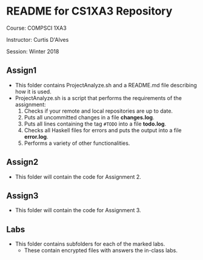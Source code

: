 # README for CS1XA3 Repository
Course: COMPSCI 1XA3

Instructor: Curtis D'Alves

Session: Winter 2018

## Assign1
 - This folder contains ProjectAnalyze.sh and a README.md file describing how it is used.
 - ProjectAnalyze.sh is a script that performs the requirements of the assignment:
    1. Checks if your remote and local repositories are up to date.
    2. Puts all uncommitted changes in a file **changes.log**.
    3. Puts all lines containing the tag `#TODO` into a file **todo.log**.
    4. Checks all Haskell files for errors and puts the output into a file **error.log**.
    5. Performs a variety of other functionalities.

## Assign2
  - This folder will contain the code for Assignment 2.

## Assign3
  - This folder will contain the code for Assignment 3.

## Labs
  - This folder contains subfolders for each of the marked labs.
     - These contain encrypted files with answers the in-class labs.
